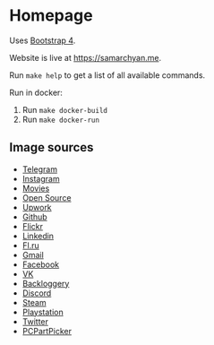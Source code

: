 # Homepage

Uses [Bootstrap 4](https://getbootstrap.com/).

Website is live at https://samarchyan.me.

Run `make help` to get a list of all available commands.

Run in docker:
1. Run `make docker-build`
2. Run `make docker-run`

## Image sources
* [Telegram](https://telegram.org/)
* [Instagram](https://en.facebookbrand.com/instagram/assets/instagram)
* [Movies](https://fontawesome.com/)
* [Open Source](https://opensource.org/logo-usage-guidelines)
* [Upwork](https://www.upwork.com/press#media-resources)
* [Github](https://github.com/logos)
* [Flickr](https://help.flickr.com/en_us/brand-guidelines-r1KCpZZvS)
* [Linkedin](https://brand.linkedin.com/downloads)
* [Fl.ru](https://www.fl.ru/)
* [Gmail](https://about.google/brand-resource-center/logos-list/)
* [Facebook](https://en.facebookbrand.com/facebookapp/assets/f-logo?audience=landing)
* [VK](https://vk.com/brand)
* [Backloggery](https://backloggery.com/games)
* [Discord](https://discord.com/branding)
* [Steam](https://partner.steamgames.com/doc/marketing/branding)
* [Playstation](https://www.playstation.com/)
* [Twitter](https://about.twitter.com/en/who-we-are/brand-toolkit)
* [PCPartPicker](https://pcpartpicker.com/)

